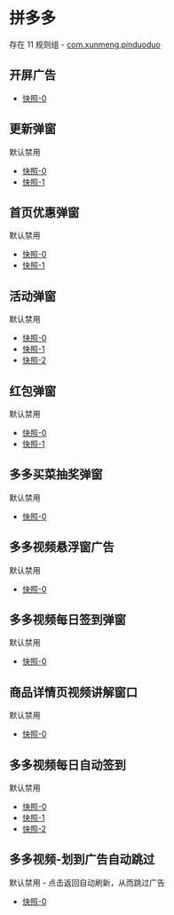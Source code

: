 # 拼多多

存在 11 规则组 - [com.xunmeng.pinduoduo](/src/apps/com.xunmeng.pinduoduo.ts)

## 开屏广告

- [快照-0](https://i.gkd.li/import/12799632)

## 更新弹窗

默认禁用

- [快照-0](https://i.gkd.li/import/12642017)
- [快照-1](https://i.gkd.li/import/13195645)

## 首页优惠弹窗

默认禁用

- [快照-0](https://i.gkd.li/import/12642015)
- [快照-1](https://i.gkd.li/import/12642019)

## 活动弹窗

默认禁用

- [快照-0](https://i.gkd.li/import/12642032)
- [快照-1](https://i.gkd.li/import/12642038)
- [快照-2](https://i.gkd.li/import/13308175)

## 红包弹窗

默认禁用

- [快照-0](https://i.gkd.li/import/12642023)
- [快照-1](https://i.gkd.li/import/13625441)

## 多多买菜抽奖弹窗

默认禁用

- [快照-0](https://i.gkd.li/import/12642053)

## 多多视频悬浮窗广告

默认禁用

- [快照-0](https://i.gkd.li/import/12642058)

## 多多视频每日签到弹窗

默认禁用

- [快照-0](https://i.gkd.li/import/12700615)

## 商品详情页视频讲解窗口

默认禁用

- [快照-0](https://i.gkd.li/import/13178326)

## 多多视频每日自动签到

默认禁用

- [快照-0](https://i.gkd.li/import/13201422)
- [快照-1](https://i.gkd.li/import/13372677)
- [快照-2](https://i.gkd.li/import/13205634)

## 多多视频-划到广告自动跳过

默认禁用 - 点击返回自动刷新，从而跳过广告

- [快照-0](https://i.gkd.li/import/13446291)
